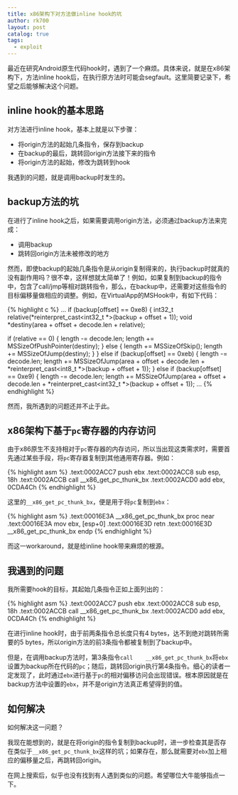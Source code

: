 ```yaml
---
title: x86架构下对方法做inline hook的坑
author: rk700
layout: post
catalog: true
tags:
  - exploit
---
```


最近在研究Android原生代码hook时，遇到了一个麻烦。具体来说，就是在x86架构下，方法inline hook后，在执行原方法时可能会segfault。这里简要记录下，希望之后能够解决这个问题。

## inline hook的基本思路

对方法进行inline hook，基本上就是以下步骤：

- 将origin方法的起始几条指令，保存到backup
- 在backup的最后，跳转回origin方法接下来的指令
- 将origin方法的起始，修改为跳转到hook

我遇到的问题，就是调用backup时发生的。

## backup方法的坑

在进行了inline hook之后，如果需要调用origin方法，必须通过backup方法来完成：

- 调用backup
- 跳转回origin方法未被修改的地方

然而，即使backup的起始几条指令是从origin复制得来的，执行backup时就真的没有副作用吗？很不幸，这样想就太简单了！例如，如果复制到backup的指令中，包含了call/jmp等相对跳转指令，那么，在backup中，还需要对这些指令的目标偏移量做相应的调整。例如，在VirtualApp的MSHook中，有如下代码：

{% highlight c %}
...
if (backup[offset] == 0xe8) {
  int32_t relative(*reinterpret_cast<int32_t *>(backup + offset + 1));
  void *destiny(area + offset + decode.len + relative);

  if (relative == 0) {
      length -= decode.len;
      length += MSSizeOfPushPointer(destiny);
  } else {
      length += MSSizeOfSkip();
      length += MSSizeOfJump(destiny);
  }
} else if (backup[offset] == 0xeb) {
    length -= decode.len;
    length += MSSizeOfJump(area + offset + decode.len + *reinterpret_cast<int8_t *>(backup + offset + 1));
} else if (backup[offset] == 0xe9) {
    length -= decode.len;
    length += MSSizeOfJump(area + offset + decode.len + *reinterpret_cast<int32_t *>(backup + offset + 1));
...
{% endhighlight %}

然而，我所遇到的问题还并不止于此。

## x86架构下基于`pc`寄存器的内存访问

由于x86原生不支持相对于`pc`寄存器的内存访问，所以当出现这类需求时，需要首先通过某些手段，将`pc`寄存器复制到其他通用寄存器。例如：

{% highlight asm %}
.text:0002ACC7                 push    ebx
.text:0002ACC8                 sub     esp, 18h
.text:0002ACCB                 call    __x86_get_pc_thunk_bx
.text:0002ACD0                 add     ebx, 0CDA4Ch
{% endhighlight %}

这里的`__x86_get_pc_thunk_bx`，便是用于将`pc`复制到`ebx`：

{% highlight asm %}
.text:00016E3A __x86_get_pc_thunk_bx proc near 
.text:00016E3A                 mov     ebx, [esp+0]
.text:00016E3D                 retn
.text:00016E3D __x86_get_pc_thunk_bx endp
{% endhighlight %}

而这一workaround，就是给inline hook带来麻烦的根源。

## 我遇到的问题

我所需要hook的目标，其起始几条指令正如上面列出的：

{% highlight asm %}
.text:0002ACC7                 push    ebx
.text:0002ACC8                 sub     esp, 18h
.text:0002ACCB                 call    __x86_get_pc_thunk_bx
.text:0002ACD0                 add     ebx, 0CDA4Ch
{% endhighlight %}

在进行inline hook时，由于前两条指令总长度只有4 bytes，达不到绝对跳转所需要的5 bytes，所以origin方法的前3条指令都被复制到了backup中。

但是，在调用backup方法时，第3条指令`call    __x86_get_pc_thunk_bx`将`ebx`设置为backup所在代码的`pc`；随后，跳转回origin执行第4条指令。细心的读者一定发现了，此时通过`ebx`进行基于`pc`的相对偏移访问会出现错误。根本原因就是在backup方法中设置的`ebx`，并不是origin方法真正希望得到的值。

## 如何解决

如何解决这一问题？

我现在能想到的，就是在将origin的指令复制到backup时，进一步检查其是否存在类似于`__x86_get_pc_thunk_bx`这样的坑；如果存在，那么就需要对`ebx`加上相应的偏移量之后，再跳转回origin。

在网上搜索后，似乎也没有找到有人遇到类似的问题。希望哪位大牛能够指点一下。